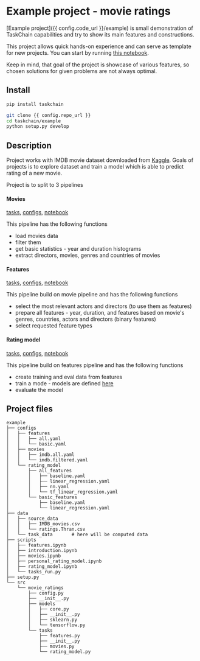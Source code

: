 # Example project - movie ratings

[Example project]({{ config.code_url }}/example)
is small demonstration of TaskChain capabilities
and try to show its main features and constructions.

This project allows quick hands-on experience 
and can serve as template for new projects. You can start by running [this notebook]({{config.code_url}}/example/scripts/introduction.ipynb). 

Keep in mind, that goal of the project is showcase of various features,
so chosen solutions for given problems are not always optimal.


## Install

```bash
pip install taskchain

git clone {{ config.repo_url }}
cd taskchain/example
python setup.py develop
```


## Description

Project works with IMDB movie dataset downloaded from [Kaggle](https://www.kaggle.com/stefanoleone992/imdb-extensive-dataset/version/2).
Goals of projects is to explore dataset and train a model which is able to predict rating of a new movie. 

Project is to split to 3 pipelines

#### Movies

[tasks]({{config.code_url}}/example/src/movie_ratings/tasks/movies.py),
[configs]({{config.code_url}}/example/configs/movies),
[notebook]({{config.code_url}}/example/scripts/movies.ipynb)

This pipeline has the following functions

- load movies data
- filter them
- get basic statistics - year and duration histograms
- extract directors, movies, genres and countries of movies

#### Features

[tasks]({{config.code_url}}/example/src/movie_ratings/tasks/features.py),
[configs]({{config.code_url}}/example/configs/features),
[notebook]({{config.code_url}}/example/scripts/features.ipynb)

This pipeline build on movie pipeline and has the following functions
    
- select the most relevant actors and directors (to use them as features)
- prepare all features - year, duration, and features based on movie's genres, countries, actors and directors (binary features) 
- select requested feature types

#### Rating model

[tasks]({{config.code_url}}/example/src/movie_ratings/tasks/rating_model.py),
[configs]({{config.code_url}}/example/configs/rating_model),
[notebook]({{config.code_url}}/example/scripts/rating_model.ipynb)

This pipeline build on features pipeline and has the following functions

- create training and eval data from features
- train a mode - models are defined [here]({{config.code_url}}/example/src/movie_ratings/models)
- evaluate the model


## Project files
```text
example
├── configs
│   ├── features
│   │   ├── all.yaml
│   │   └── basic.yaml
│   ├── movies
│   │   ├── imdb.all.yaml
│   │   └── imdb.filtered.yaml
│   └── rating_model
│       ├── all_features
│       │   ├── baseline.yaml
│       │   ├── linear_regression.yaml
│       │   ├── nn.yaml
│       │   └── tf_linear_regression.yaml
│       └── basic_features
│           ├── baseline.yaml
│           └── linear_regression.yaml
├── data
│   ├── source_data
│   │   ├── IMDB_movies.csv
│   │   └── ratings.Thran.csv
│   └── task_data       # here will be computed data
├── scripts
│   ├── features.ipynb
│   ├── introduction.ipynb
│   ├── movies.ipynb
│   ├── personal_rating_model.ipynb
│   ├── rating_model.ipynb
│   └── tasks_run.py
├── setup.py
└── src
    └── movie_ratings
        ├── config.py
        ├── __init__.py
        ├── models
        │   ├── core.py
        │   ├── __init__.py
        │   ├── sklearn.py
        │   └── tensorflow.py
        └── tasks
            ├── features.py
            ├── __init__.py
            ├── movies.py
            └── rating_model.py

```
